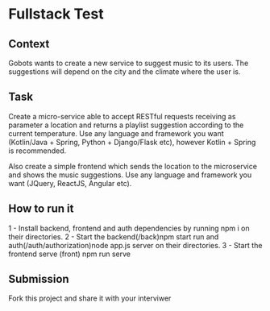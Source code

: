 # Fullstack Test

## Context

Gobots wants to create a new service to suggest music to its users. The suggestions will depend on the city and the climate where the user is.

## Task

Create a micro-service able to accept RESTful requests receiving as parameter a location and returns a playlist suggestion according to the current temperature. Use any language and framework you want (Kotlin/Java + Spring, Python + Django/Flask etc), however Kotlin + Spring is recommended.

Also create a simple frontend which sends the location to the microservice and shows the music suggestions. Use any language and framework you want (JQuery, ReactJS, Angular etc).

## How to run it
1 - Install backend, frontend and auth dependencies by running npm i on their directories.
2 - Start the backend(/back)npm start run and auth(/auth/authorization)node app.js server on their directories.
3 - Start the frontend serve (front) npm run serve

## Submission
Fork this project and share it with your interviwer

